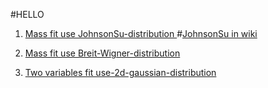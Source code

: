 #HELLO
1. [Mass fit use JohnsonSu-distribution ](https://github.com/vchulikov/ostap/blob/master/mass_fit/lc_johnson_su.py)
#[JohnsonSu in wiki](https://en.wikipedia.org/wiki/Johnson%27s_SU-distribution)

2. [Mass fit use Breit-Wigner-distribution ](https://github.com/vchulikov/ostap/blob/master/mass_fit/xic_breit-wigner.py)
3. [Two variables fit use-2d-gaussian-distribution ](https://github.com/vchulikov/ostap/blob/master/mass_fit/xic_2d_fit.py)
